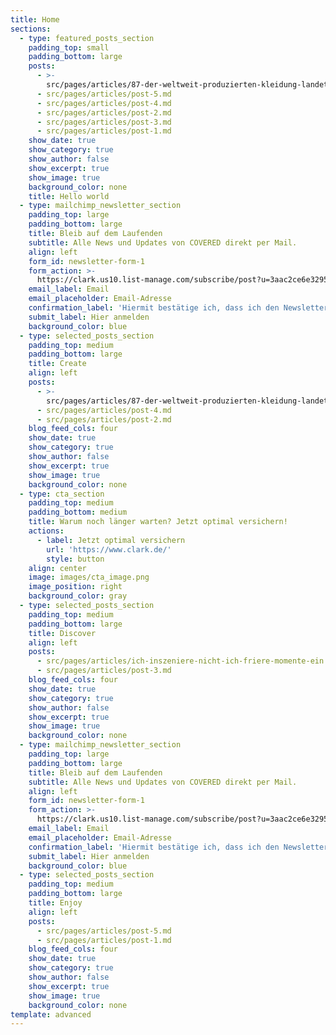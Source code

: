 ```yaml
---
title: Home
sections:
  - type: featured_posts_section
    padding_top: small
    padding_bottom: large
    posts:
      - >-
        src/pages/articles/87-der-weltweit-produzierten-kleidung-landet-auf-dem-mull.md
      - src/pages/articles/post-5.md
      - src/pages/articles/post-4.md
      - src/pages/articles/post-2.md
      - src/pages/articles/post-3.md
      - src/pages/articles/post-1.md
    show_date: true
    show_category: true
    show_author: false
    show_excerpt: true
    show_image: true
    background_color: none
    title: Hello world
  - type: mailchimp_newsletter_section
    padding_top: large
    padding_bottom: large
    title: Bleib auf dem Laufenden
    subtitle: Alle News und Updates von COVERED direkt per Mail.
    align: left
    form_id: newsletter-form-1
    form_action: >-
      https://clark.us10.list-manage.com/subscribe/post?u=3aac2ce6e3295d57b84ee476d&amp;id=0e2467e8f4
    email_label: Email
    email_placeholder: Email-Adresse
    confirmation_label: 'Hiermit bestätige ich, dass ich den Newsletter von CLARK erhalten möchte.'
    submit_label: Hier anmelden
    background_color: blue
  - type: selected_posts_section
    padding_top: medium
    padding_bottom: large
    title: Create
    align: left
    posts:
      - >-
        src/pages/articles/87-der-weltweit-produzierten-kleidung-landet-auf-dem-mull.md
      - src/pages/articles/post-4.md
      - src/pages/articles/post-2.md
    blog_feed_cols: four
    show_date: true
    show_category: true
    show_author: false
    show_excerpt: true
    show_image: true
    background_color: none
  - type: cta_section
    padding_top: medium
    padding_bottom: medium
    title: Warum noch länger warten? Jetzt optimal versichern!
    actions:
      - label: Jetzt optimal versichern
        url: 'https://www.clark.de/'
        style: button
    align: center
    image: images/cta_image.png
    image_position: right
    background_color: gray
  - type: selected_posts_section
    padding_top: medium
    padding_bottom: large
    title: Discover
    align: left
    posts:
      - src/pages/articles/ich-inszeniere-nicht-ich-friere-momente-ein.md
      - src/pages/articles/post-3.md
    blog_feed_cols: four
    show_date: true
    show_category: true
    show_author: false
    show_excerpt: true
    show_image: true
    background_color: none
  - type: mailchimp_newsletter_section
    padding_top: large
    padding_bottom: large
    title: Bleib auf dem Laufenden
    subtitle: Alle News und Updates von COVERED direkt per Mail.
    align: left
    form_id: newsletter-form-1
    form_action: >-
      https://clark.us10.list-manage.com/subscribe/post?u=3aac2ce6e3295d57b84ee476d&amp;id=0e2467e8f4
    email_label: Email
    email_placeholder: Email-Adresse
    confirmation_label: 'Hiermit bestätige ich, dass ich den Newsletter von CLARK erhalten möchte.'
    submit_label: Hier anmelden
    background_color: blue
  - type: selected_posts_section
    padding_top: medium
    padding_bottom: large
    title: Enjoy
    align: left
    posts:
      - src/pages/articles/post-5.md
      - src/pages/articles/post-1.md
    blog_feed_cols: four
    show_date: true
    show_category: true
    show_author: false
    show_excerpt: true
    show_image: true
    background_color: none
template: advanced
---
```

